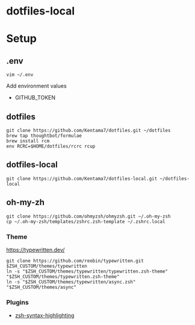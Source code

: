 # dotfiles-local

# Setup

## .env

```shell
vim ~/.env
```

Add environment values

- GITHUB_TOKEN

## dotfiles

```shell
git clone https://github.com/Kentama7/dotfiles.git ~/dotfiles
brew tap thoughtbot/formulae
brew install rcm
env RCRC=$HOME/dotfiles/rcrc rcup
```
## dotfiles-local

```shell
git clone https://github.com/Kentama7/dotfiles-local.git ~/dotfiles-local
```

## oh-my-zh

```shell
git clone https://github.com/ohmyzsh/ohmyzsh.git ~/.oh-my-zsh
cp ~/.oh-my-zsh/templates/zshrc.zsh-template ~/.zshrc.local
```

### Theme

https://typewritten.dev/

```shell
git clone https://github.com/reobin/typewritten.git $ZSH_CUSTOM/themes/typewritten
ln -s "$ZSH_CUSTOM/themes/typewritten/typewritten.zsh-theme" "$ZSH_CUSTOM/themes/typewritten.zsh-theme"
ln -s "$ZSH_CUSTOM/themes/typewritten/async.zsh" "$ZSH_CUSTOM/themes/async"
```

### Plugins

- [zsh-syntax-highlighting](https://github.com/zsh-users/zsh-syntax-highlighting)



